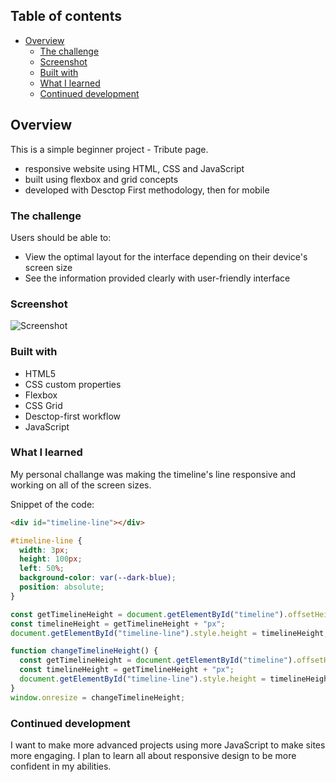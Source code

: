 ## Table of contents

- [Overview](#overview)
  - [The challenge](#the-challenge)
  - [Screenshot](#screenshot)
  - [Built with](#built-with)
  - [What I learned](#what-i-learned)
  - [Continued development](#continued-development)

## Overview

This is a simple beginner project - Tribute page.

- responsive website using HTML, CSS and JavaScript
- built using flexbox and grid concepts
- developed with Desctop First methodology, then for mobile

### The challenge

Users should be able to:

- View the optimal layout for the interface depending on their device's screen size
- See the information provided clearly with user-friendly interface

### Screenshot

![Screenshot](image.png)

### Built with

- HTML5
- CSS custom properties
- Flexbox
- CSS Grid
- Desctop-first workflow
- JavaScript

### What I learned

My personal challange was making the timeline's line responsive and working on all of the screen sizes.

Snippet of the code:

```html
<div id="timeline-line"></div>
```

```css
#timeline-line {
  width: 3px;
  height: 100px;
  left: 50%;
  background-color: var(--dark-blue);
  position: absolute;
}
```

```js
const getTimelineHeight = document.getElementById("timeline").offsetHeight;
const timelineHeight = getTimelineHeight + "px";
document.getElementById("timeline-line").style.height = timelineHeight;

function changeTimelineHeight() {
  const getTimelineHeight = document.getElementById("timeline").offsetHeight;
  const timelineHeight = getTimelineHeight + "px";
  document.getElementById("timeline-line").style.height = timelineHeight;
}
window.onresize = changeTimelineHeight;
```

### Continued development

I want to make more advanced projects using more JavaScript to make sites more engaging. I plan to learn all about responsive design to be more confident in my abilities.
